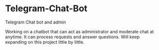 # Telegram-Chat-Bot
Telegram Chat bot and admin

Working on a chatbot that can act as administrator and moderate chat at anytime. It can process requests and answer questions. Will keep expanding on this project little by little.
